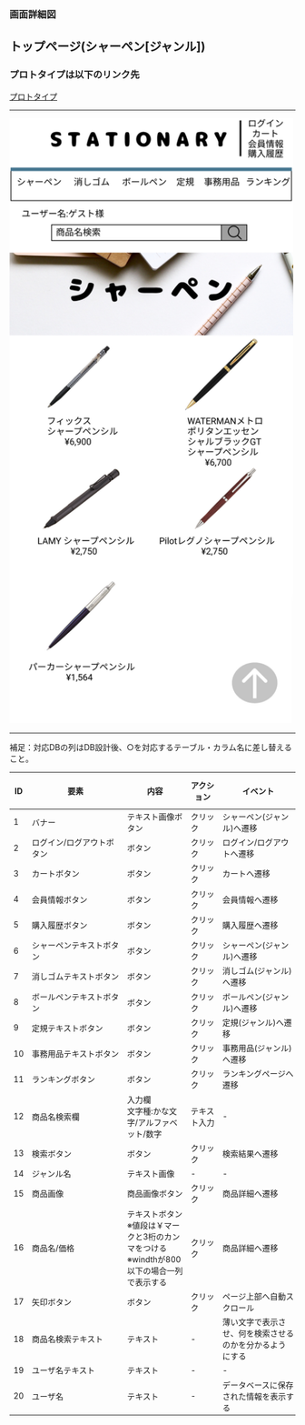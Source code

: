 ### 画面詳細図
## トップページ(シャーペン[ジャンル])
### プロトタイプは以下のリンク先
[プロトタイプ](https://www.figma.com/file/YN8g4ahM3raStzCZMDXhNA/stationary?node-id=1%3A2)
*****
<img src="../img/シャーペン.png" width="500">

*****
補足：対応DBの列はDB設計後、○を対応するテーブル・カラム名に差し替えること。

| ID | 要素 | 内容 | アクション | イベント | 対応DB |
|----|------------------------|---------------|------------|-----------------------|-|
|1   |バナー　　　　　　　　　　|テキスト画像ボタン|クリック　　|シャーペン(ジャンル)へ遷移|-|
|2   |ログイン/ログアウトボタン|ボタン |クリック　|ログイン/ログアウトへ遷移             |○|
|3   |カートボタン　　　　　　　|ボタン　　　　　　|クリック　　|カートへ遷移　　　　　　　|○|
|4   |会員情報ボタン　　　　　　|ボタン　　　　　　|クリック　　|会員情報へ遷移　　　　　　|○|
|5   |購入履歴ボタン　　　　　　　　|ボタン　　　　　　|クリック　　|購入履歴へ遷移　　　　　　　　|○|
|6   |シャーペンテキストボタン　|ボタン　　　　　　|クリック|シャーペン(ジャンル)へ遷移|-|
|7   |消しゴムテキストボタン   |ボタン　　　　　　|クリック|消しゴム(ジャンル)へ遷移|-|
|8   |ボールペンテキストボタン |ボタン　　　　　　|クリック|ボールペン(ジャンル)へ遷移|-|
|9   |定規テキストボタン       |ボタン　　　　　　|クリック|定規(ジャンル)へ遷移|-|
|10  |事務用品テキストボタン   |ボタン　　　　　　|クリック|事務用品(ジャンル)へ遷移|-|
|11  |ランキングボタン　　　　　|ボタン　　　　　　|クリック　　|ランキングページへ遷移　　|○|
|12  |商品名検索欄　　　　　　　|入力欄<br>文字種:かな文字/アルファベット/数字|テキスト入力|-|○|
|13  |検索ボタン　　　　　　　　|ボタン　　　　　　|クリック　  |検索結果へ遷移　　　　　　|○|
|14  |ジャンル名　　　　　　　　|テキスト画像　　|-      　　|-            　　　　　　|○|
|15  |商品画像　　　　　　　　　|商品画像ボタン|クリック　　|商品詳細へ遷移　　　　　　|○|
|16  |商品名/価格　　　　　　　 |テキストボタン<br>※値段は￥マークと3桁のカンマをつける<br>※windthが800以下の場合一列で表示する|クリック　　|商品詳細へ遷移|○|
|17  |矢印ボタン　　　　　　　　|ボタン　　|クリック　　|ページ上部へ自動スクロール　　　　|-|
|18  |商品名検索テキスト　　　　|テキスト　|-      　　|薄い文字で表示させ、何を検索させるのかを分かるようにする|-|
|19  |ユーザ名テキスト　　　　 |テキスト　|-      　　|-|-|
|20  |ユーザ名　　　　        |テキスト　|-      　　|データベースに保存された情報を表示する|○|
